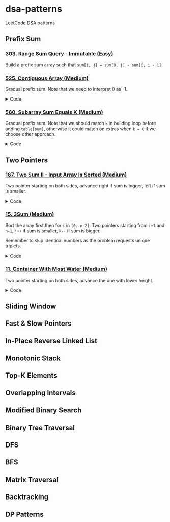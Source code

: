# dsa-patterns

LeetCode DSA patterns

## Prefix Sum

### [303. Range Sum Query - Immutable (Easy)](/cpp/0303.range-sum-query-immutable/question.md)

Build a prefix sum array such that
`sum[i, j] = sum[0, j] - sum[0, i - 1]`

### [525. Contiguous Array (Medium)](/cpp/0525.contiguous-array/question.md)

Gradual prefix sum. Note that we need to interpret 0 as -1.

<details>

<summary>Code</summary>

```cpp
int findMaxLength(vector<int>& nums) {
    int n = nums.size(), sum = 0, len = 0;
    unordered_map<int, int> table;

    for (int i = 0; i < n; i++) {
        // prefix sum for nums until i
        // 0 -> -1 such that equal numbers of 0 and 1 will have a sum of 0
        sum += nums[i] ? 1 : -1;
        if (!sum) {
            // Case 1: found equal numbers at i
            len = i + 1;
        } else if (table.count(sum)) {
            // Case 2: repeated sum happend at i and j = table[sum]
            // means the sum is 0 between i and j -> equal number of 0
            // and 1.
            len = max(len, i - table[sum]);
        } else {
            // Case 3: record seen sum to index pair.
            table[sum] = i;
        }
    }

    return len;
}
```

</details>

### [560. Subarray Sum Equals K (Medium)](/cpp/0560.subarray-sum-equals-k/question.md)

Gradual prefix sum. Note that we should match `k` in building loop
before adding `table[sum]`, otherwise it could match on extras
when `k = 0` if we choose other approach.

<details>

<summary>Code</summary>

```cpp
int subarraySum(vector<int>& nums, int k) {
    int sum = 0, n = nums.size(), count = 0;
    unordered_map<int, int> table;
    // means k = sum[0, i], always unique so table[0] = 1.
    table[0] = 1;

    // sum[i, j] = k
    // -> sum[0, j] - sum[0, i] = k
    // -> sum[0, j] - k = sum[0, i]
    for (int i = 0; i < n; i++) {
        sum += nums[i];
        if (table.count(sum - k)) {
            count += table[sum - k];
        }
        table[sum]++;
    }

    return count;
}
```

</details>

## Two Pointers

### [167. Two Sum II - Input Array Is Sorted (Medium)](/cpp/0167.two-sum-ii-input-array-is-sorted/question.md)

Two pointer starting on both sides,
advance right if sum is bigger, left if sum is smaller.

<details>
<summary>Code</summary>

```cpp
vector<int> twoSum(vector<int>& numbers, int target) {
    int n = numbers.size();
    int i = 0, j = n - 1;
    while (i < j) {
        int sum = numbers[i] + numbers[j];
        if (sum > target) {
            j--;
        } else if (sum < target) {
            i++;
        } else {
            return {i + 1, j + 1};
        }
    }

    return {-1, -1};
}
```

</details>

### [15. 3Sum (Medium)](/cpp/0015.3sum/question.md)

Sort the array first then for `i` in `[0..n-2]`:
Two pointers starting from `i+1` and `n-1`,
`j++` if sum is smaller, `k--` if sum is bigger.

Remember to skip identical numbers as the problem requests unique triplets.

<details>
<summary>Code</summary>

```cpp
vector<vector<int>> threeSum(vector<int>& nums) {
    int n = nums.size();
    vector<vector<int>> result;
    sort(nums.begin(), nums.end());

    for (int i = 0; i < n - 2; i++) {
        // Skip same numbers.
        if (i != 0 && nums[i] == nums[i - 1]) {
            continue;
        }
        int x = nums[i];
        int j = i + 1, k = n - 1;
        while (j < k) {
            int y = nums[j], z = nums[k];
            int sum = x + y + z;

            if (sum < 0) {
                j++;
            } else if (sum > 0) {
                k--;
            } else {
                result.push_back({x, y, z});
                // Skip same numbers.
                while (j < k && nums[j] == y)
                    j++;
                while (j < k && nums[k] == z)
                    k--;
            }
        }
    }

    return result;
}
```

</details>

### [11. Container With Most Water (Medium)](/cpp/0011.container-with-most-water/question.md)

Two pointer starting on both sides, advance the one with lower height.

<details>
<summary>Code</summary>

```cpp
int maxArea(vector<int>& height) {
    int n = height.size();
    int i = 0, j = n - 1, area = numeric_limits<int>::min();

    while (i < j) {
        int hl = height[i], hr = height[j], width = j - i;

        if (hl < hr) {
            area = max(area, hl * width);
            i++;
        } else {
            area = max(area, hr * width);
            j--;
        }
    }

    return area;
}
```

</details>

## Sliding Window

## Fast & Slow Pointers

## In-Place Reverse Linked List

## Monotonic Stack

## Top-K Elements

## Overlapping Intervals

## Modified Binary Search

## Binary Tree Traversal

## DFS

## BFS

## Matrix Traversal

## Backtracking

## DP Patterns
